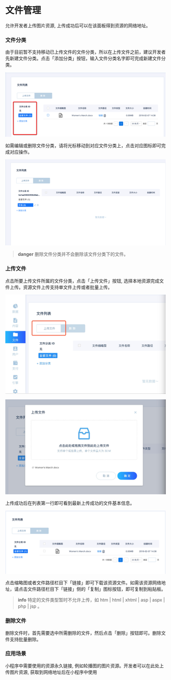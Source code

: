 # 文件管理

允许开发者上传图片资源, 上传成功后可以在该面板得到资源的网络地址。

### 文件分类
由于目前暂不支持移动已上传文件的文件分类，所以在上传文件之前，建议开发者先新建文件分类。点击「添加分类」按钮，输入文件分类名字即可完成新建文件分类。

![新建文件分类](../images/dashboard-file/dashboard-file.png)

如需编辑或删除文件分类，请将光标移动到对应文件分类上，点击对应图标即可完成对应操作。

![编辑或删除文件分类](../images/dashboard-file/dashboard-file04.png)

> **danger**
> 删除文件分类并不会删除该文件分类下的文件。

### 上传文件
点击所要上传文件所属的文件分类，点击「上传文件」按钮, 选择本地资源完成文件上传。资源文件上传支持单文件上传或者批量上传。

![上传文件按钮](../images/dashboard-file/dashboard-file01.jpg)

![上传文件界面](../images/dashboard-file/dashboard-file02.jpg)

上传成功后在列表第一行即可看到最新上传成功的文件基本信息。
 
![查看文件基本信息](../images/dashboard-file/dashboard-file03.png)
 
点击缩略图或者文件路径栏目下「链接」即可下载该资源文件。如需该资源网络地址，请点击文件路径栏目下「链接」侧的「复制」图标按钮，即可复制到粘贴板。
  

> **info**
> 特定的文件类型暂时不允许上传，如 htm | html | xhtml | asp | aspx | php | jsp 。

### 删除文件
删除文件时，首先需要选中所需删除的文件，然后点击「删除」按钮即可。删除文件支持批量删除。

### 应用场景

小程序中需要使用的资源永久链接, 例如轮播图的图片资源。开发者可以在此处上传图片资源, 获取到网络地址后在小程序中使用


